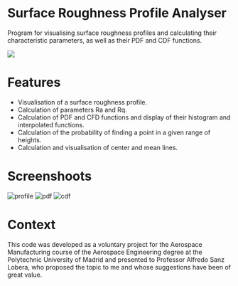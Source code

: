 # Surface Roughness Profile Analyser
Program for visualising surface roughness profiles and calculating their characteristic parameters, as well as their PDF and CDF functions.

![](https://img.shields.io/badge/license-CC_BY%E2%80%94SA_4.0-red)

# Features


- Visualisation of a surface roughness profile.
- Calculation of parameters Ra and Rq.
- Calculation of PDF and CFD functions and display of their histogram and interpolated functions.
- Calculation of the probability of finding a point in a given range of heights.
- Calculation and visualisation of center and mean lines.

# Screenshoots

![profile](https://user-images.githubusercontent.com/45111622/225302363-689295c4-8590-4748-b721-4d2ce9b8849a.jpg)
![pdf](https://user-images.githubusercontent.com/45111622/225302381-ed7ea257-b214-45b3-9d3f-59d6f97c6910.jpg)
![cdf](https://user-images.githubusercontent.com/45111622/225302395-f131d4ee-2470-4d69-8bfc-66c46e781b4a.jpg)



# Context

This code was developed as a voluntary project for the Aerospace Manufacturing course of the Aerospace Engineering degree at the Polytechnic University of Madrid and presented to Professor Alfredo Sanz Lobera, who proposed the topic to me and whose suggestions have been of great value.
